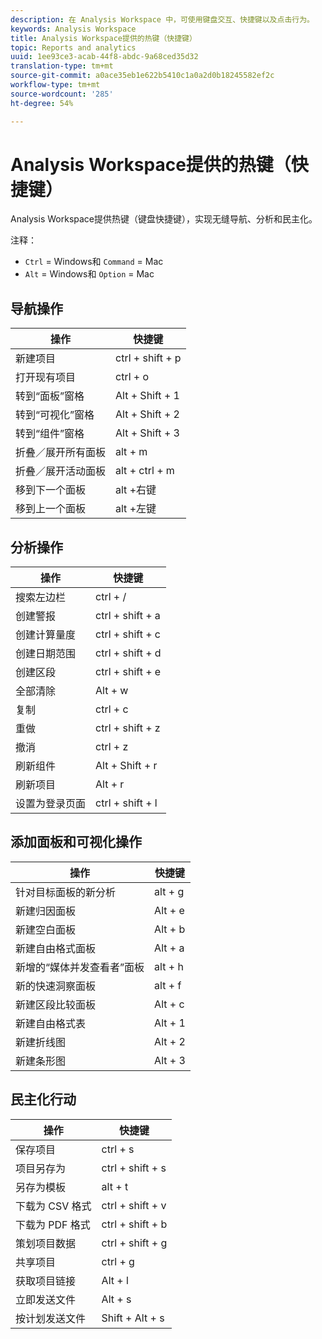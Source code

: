 ```yaml
---
description: 在 Analysis Workspace 中，可使用键盘交互、快捷键以及点击行为。
keywords: Analysis Workspace
title: Analysis Workspace提供的热键（快捷键）
topic: Reports and analytics
uuid: 1ee93ce3-acab-44f8-abdc-9a68ced35d32
translation-type: tm+mt
source-git-commit: a0ace35eb1e622b5410c1a0a2d0b18245582ef2c
workflow-type: tm+mt
source-wordcount: '285'
ht-degree: 54%

---
```



# Analysis Workspace提供的热键（快捷键）

Analysis Workspace提供热键（键盘快捷键），实现无缝导航、分析和民主化。

注释：
* `Ctrl` = Windows和 `Command` = Mac
* `Alt` = Windows和 `Option` = Mac

## 导航操作

| 操作 | 快捷键 |
|---|---|
| 新建项目 | ctrl + shift + p |
| 打开现有项目 | ctrl + o |
| 转到“面板”窗格 | Alt + Shift + 1 |
| 转到“可视化”窗格 | Alt + Shift + 2 |
| 转到“组件”窗格 | Alt + Shift + 3 |
| 折叠／展开所有面板 | alt + m |
| 折叠／展开活动面板 | alt + ctrl + m |
| 移到下一个面板 | alt +右键 |
| 移到上一个面板 | alt +左键 |

## 分析操作

| 操作 | 快捷键 |
|---|---|
| 搜索左边栏 | ctrl + / |
| 创建警报 | ctrl + shift + a |
| 创建计算量度 | ctrl + shift + c |
| 创建日期范围 | ctrl + shift + d |
| 创建区段 | ctrl + shift + e |
| 全部清除 | Alt + w |
| 复制 | ctrl + c |
| 重做 | ctrl + shift + z |
| 撤消 | ctrl + z |
| 刷新组件 | Alt + Shift + r |
| 刷新项目 | Alt + r |
| 设置为登录页面 | ctrl + shift + l |

## 添加面板和可视化操作

| 操作 | 快捷键 |
|---|---|
| 针对目标面板的新分析 | alt + g |
| 新建归因面板 | Alt + e |
| 新建空白面板 | Alt + b |
| 新建自由格式面板 | Alt + a |
| 新增的“媒体并发查看者”面板 | alt + h |
| 新的快速洞察面板 | alt + f |
| 新建区段比较面板 | Alt + c |
| 新建自由格式表 | Alt + 1 |
| 新建折线图 | Alt + 2 |
| 新建条形图 | Alt + 3 |

## 民主化行动

| 操作 | 快捷键 |
|---|---|
| 保存项目 | ctrl + s |
| 项目另存为 | ctrl + shift + s |
| 另存为模板 | alt + t |
| 下载为 CSV 格式 | ctrl + shift + v |
| 下载为 PDF 格式 | ctrl + shift + b |
| 策划项目数据 | ctrl + shift + g |
| 共享项目 | ctrl + g |
| 获取项目链接 | Alt + l |
| 立即发送文件 | Alt + s |
| 按计划发送文件 | Shift + Alt + s |
